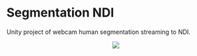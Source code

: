 # Segmentation NDI

Unity project of webcam human segmentation streaming to NDI.

<p align="center"><img align="center" src="example.gif"></p>
